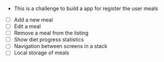 - This is a challenge to build a app for register the user meals

- [ ] Add a new meal
- [ ] Edit a meal
- [ ] Remove a meal from the listing
- [ ] Show diet progress statistics
- [ ] Navigation between screens in a stack
- [ ] Local storage of meals
